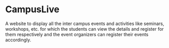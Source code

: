 # CampusLive

A website to display all the inter campus events and activities like seminars, workshops, etc. for which the students can view the details and register for them respectively and the event organizers can register their events accordingly.
